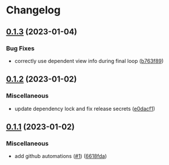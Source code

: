 # Changelog

## [0.1.3](https://github.com/contiamo/datahub-postgres-lineage/compare/v0.1.2...v0.1.3) (2023-01-04)


### Bug Fixes

* correctly use dependent view info during final loop ([b763f89](https://github.com/contiamo/datahub-postgres-lineage/commit/b763f89eaae5422d3a3f59f87ef0db8f67ce974f))

## [0.1.2](https://github.com/contiamo/datahub-postgres-lineage/compare/v0.1.1...v0.1.2) (2023-01-02)


### Miscellaneous

* update dependency lock and fix release secrets ([e0dacf1](https://github.com/contiamo/datahub-postgres-lineage/commit/e0dacf19f1274624d4e383ee8b1a19fbba718a12))

## [0.1.1](https://github.com/contiamo/datahub-postgres-lineage/compare/v0.1.0...v0.1.1) (2023-01-02)


### Miscellaneous

* add github automations ([#1](https://github.com/contiamo/datahub-postgres-lineage/issues/1)) ([6618fda](https://github.com/contiamo/datahub-postgres-lineage/commit/6618fda43432684490b6c8eeb55cb633f6899d0c))
